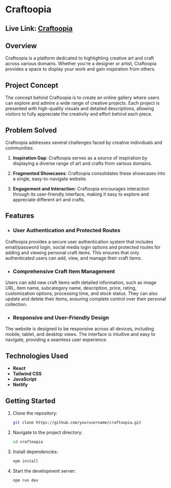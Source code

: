 # Craftoopia

## Live Link: [Craftoopia](https://craftoopia.netlify.app/) 

## Overview

Craftoopia is a platform dedicated to highlighting creative art and craft across various domains. Whether you're a designer or artist, Craftoopia provides a space to display your work and gain inspiration from others. 

## Project Concept

The concept behind Craftoopia is to create an online gallery where users can explore and admire a wide range of creative projects. Each project is presented with high-quality visuals and detailed descriptions, allowing visitors to fully appreciate the creativity and effort behind each piece. 

## Problem Solved

Craftoopia addresses several challenges faced by creative individuals and communities:
   
1. **Inspiration Gap**:  Craftoopia serves as a source of inspiration by displaying a diverse range of art and crafts from various domains.
   
2. **Fragmented Showcases**: Craftoopia consolidates these showcases into a single, easy-to-navigate website.
   
3. **Engagement and Interaction**:  Craftoopia encourages interaction through its user-friendly interface, making it easy to explore and appreciate different art and crafts.

## Features

-	### User Authentication and Protected Routes
Craftoopia provides a secure user authentication system that includes email/password login, social media login options and protected routes for adding and viewing personal craft items. This ensures that only authenticated users can add, view, and manage their craft items.

-	### Comprehensive Craft Item Management
Users can add new craft items with detailed information, such as image URL, item name, subcategory name, description, price, rating, customization options, processing time, and stock status. They can also update and delete their items, ensuring complete control over their personal collection.

-	### Responsive and User-Friendly Design
The website is designed to be responsive across all devices, including mobile, tablet, and desktop views. The interface is intuitive and easy to navigate, providing a seamless user experience.


## Technologies Used

- **React**
- **Tailwind CSS**
- **JavaScript**
- **Netlify**

## Getting Started

1. Clone the repository:
   ```bash
   git clone https://github.com/yourusername/craftoopia.git
2. Navigate to the project directory:
   ```bash
   cd craftoopia
3. Install dependencies:
   ```bash
   npm install
4. Start the development server:
   ```bash
   npm run dev
